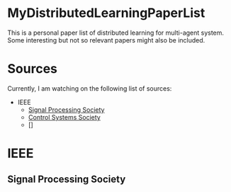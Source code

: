 # MyDistributedLearningPaperList
This is a personal paper list of distributed learning for multi-agent system. Some interesting but not so relevant papers might also be included. 
# Sources
Currently, I am watching on the following list of sources:
- IEEE
  - [Signal Processing Society](Signal-Processing-Society)
  - [Control Systems Society]()
  - []
# IEEE
## Signal Processing Society
